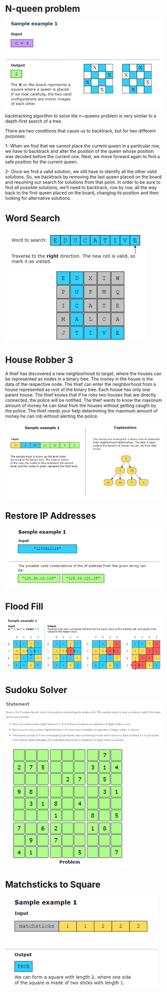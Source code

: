 # N-queen problem
![alt text](image.png)

backtracking algorithm to solve the n−queens problem is very similar to a depth-first search of a tree.

There are two conditions that cause us to backtrack, but for two different purposes:

1- When we find that we cannot place the current queen in a particular row, we have to backtrack and alter the position of the queen whose position was decided before the current one. Next, we move forward again to find a safe position for the current queen.

2- Once we find a valid solution, we still have to identify all the other valid solutions. So, we backtrack by removing the last queen placed on the board and resuming our search for solutions from that point. In order to be sure to find all possible solutions, we’ll need to backtrack, row by row, all the way back to the first queen placed on the board, changing its position and then looking for alternative solutions.

# Word Search

![alt text](image-1.png)

#  House Robber 3
A thief has discovered a new neighborhood to target, where the houses can be represented as nodes in a binary tree. The money in the house is the data of the respective node. The thief can enter the neighborhood from a house represented as root of the binary tree. Each house has only one parent house. The thief knows that if he robs two houses that are directly connected, the police will be notified. The thief wants to know the maximum amount of money he can steal from the houses without getting caught by the police. The thief needs your help determining the maximum amount of money he can rob without alerting the police.

![alt text](image-2.png)

# Restore IP Addresses
![alt text](image-3.png)

# Flood Fill

![alt text](image-4.png)

# Sudoku Solver
![alt text](image-5.png)
![alt text](image-6.png)

# Matchsticks to Square
![alt text](image-7.png)


